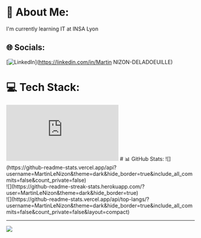 # 💫 About Me:
I'm currently learning IT at INSA Lyon


## 🌐 Socials:
[![LinkedIn](https://img.shields.io/badge/LinkedIn-%230077B5.svg?logo=linkedin&logoColor=white)](https://linkedin.com/in/Martin NIZON-DELADOEUILLE) 

# 💻 Tech Stack:
<iframe src="https://tryhackme.com/api/v2/badges/public-profile?userPublicId=1404592" style='border:none;'></iframe>
# 📊 GitHub Stats:
![](https://github-readme-stats.vercel.app/api?username=MartinLeNizon&theme=dark&hide_border=true&include_all_commits=false&count_private=false)<br/>
![](https://github-readme-streak-stats.herokuapp.com/?user=MartinLeNizon&theme=dark&hide_border=true)<br/>
![](https://github-readme-stats.vercel.app/api/top-langs/?username=MartinLeNizon&theme=dark&hide_border=true&include_all_commits=false&count_private=false&layout=compact)

---
[![](https://visitcount.itsvg.in/api?id=MartinLeNizon&icon=0&color=0)](https://visitcount.itsvg.in)

<!-- Proudly created with GPRM ( https://gprm.itsvg.in ) -->
